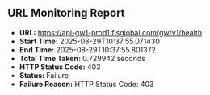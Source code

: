 ## URL Monitoring Report

- **URL:** https://api-gw1-prod1.fisglobal.com/gw/v1/health
- **Start Time:** 2025-08-29T10:37:55.071430
- **End Time:** 2025-08-29T10:37:55.801372
- **Total Time Taken:** 0.729942 seconds
- **HTTP Status Code:** 403
- **Status:** Failure
- **Failure Reason:** HTTP Status Code: 403
